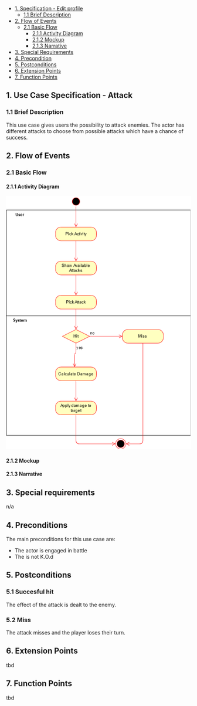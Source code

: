 - [1. Specification - Edit profile](#1-specification-edit-profile)
    - [1.1 Brief Description](#11-brief-description)
- [2. Flow of Events](#2-flow-of-events)
    - [2.1 Basic Flow](#21-basic-flow)
        - [2.1.1 Activity Diagram](#211-activity-diagram)
        - [2.1.2 Mockup](#212-mockup)
        - [2.1.3 Narrative](#213-narrative)
- [3. Special Requirements](#3-special-requirements)
- [4. Precondition](#4-preconditions)  
- [5. Postconditions](#5-postconditions)
- [6. Extension Points](#6-extension-points)
- [7. Function Points](#7-function-points)

## 1. Use Case Specification - Attack
### 1.1 Brief Description
This use case gives users the possibility to attack enemies. The actor has different attacks to choose from possible attacks which have a chance of success.
## 2. Flow of Events
### 2.1 Basic Flow
#### 2.1.1 Activity Diagram
![Activity Diagram](https://raw.githubusercontent.com/LittleBeasts/documentation/master/PlayerAttack.png)
#### 2.1.2 Mockup
#### 2.1.3 Narrative
## 3. Special requirements
n/a
## 4. Preconditions
The main preconditions for this use case are:
- The actor is engaged in battle
- The is not K.O.d

## 5. Postconditions
### 5.1 Succesful hit
The effect of the attack is dealt to the enemy.
### 5.2 Miss
The attack misses and the player loses their turn.
## 6. Extension Points
tbd
## 7. Function Points
tbd

